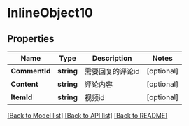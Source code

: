 # InlineObject10

## Properties

Name | Type | Description | Notes
------------ | ------------- | ------------- | -------------
**CommentId** | **string** | 需要回复的评论id | [optional] 
**Content** | **string** | 评论内容 | [optional] 
**ItemId** | **string** | 视频id | [optional] 

[[Back to Model list]](../README.md#documentation-for-models) [[Back to API list]](../README.md#documentation-for-api-endpoints) [[Back to README]](../README.md)


